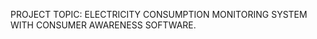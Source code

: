 PROJECT TOPIC:
            ELECTRICITY CONSUMPTION MONITORING SYSTEM WITH CONSUMER AWARENESS SOFTWARE.